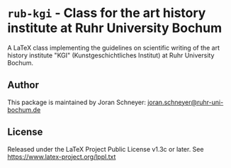 # `rub-kgi` - Class for the art history institute at Ruhr University Bochum

A LaTeX class implementing the guidelines on scientific writing of the art history institute "KGI" (Kunstgeschichtliches Institut) at Ruhr University Bochum.

## Author

This package is maintained by Joran Schneyer: [joran.schneyer@ruhr-uni-bochum.de](mailto:joran.schneyer@ruhr-uni-bochum.de)

## License

Released under the LaTeX Project Public License v1.3c or later. See https://www.latex-project.org/lppl.txt
